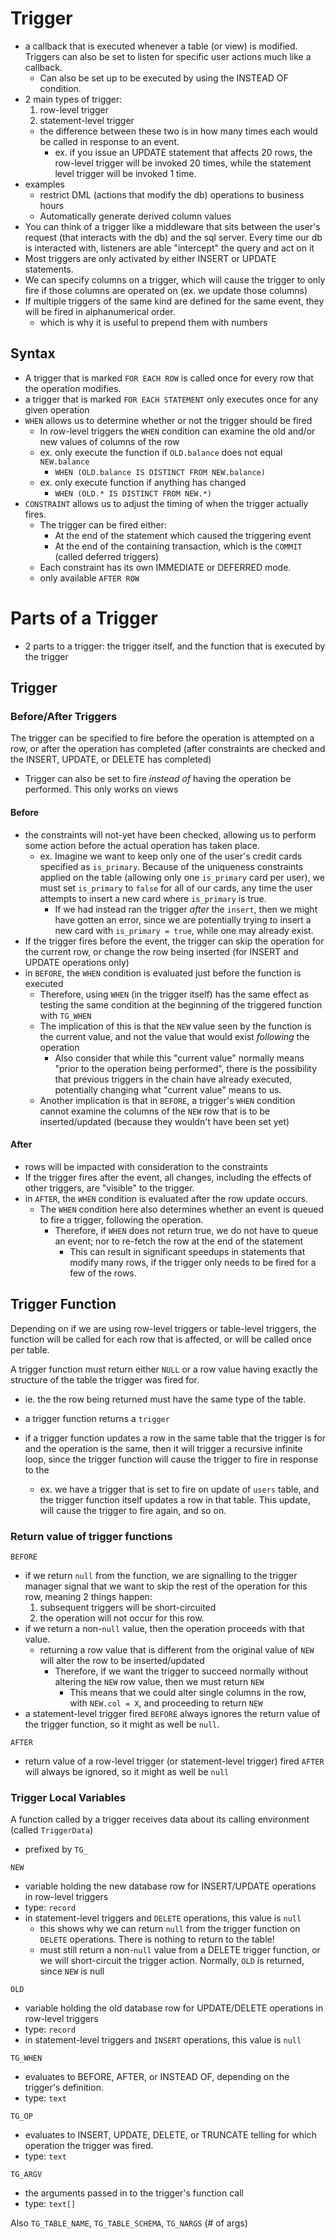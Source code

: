 
# Trigger
- a callback that is executed whenever a table (or view) is modified. Triggers can also be set to listen for specific user actions much like a callback.
	- Can also be set up to be executed by using the INSTEAD OF condition.
- 2 main types of trigger:
	1. row-level trigger
	2. statement-level trigger
	- the difference between these two is in how many times each would be called in response to an event. 
		-  ex. if you issue an UPDATE statement that affects 20 rows, the row-level trigger will be invoked 20 times, while the statement level trigger will be invoked 1 time.
- examples
	- restrict DML (actions that modify the db) operations to business hours 
	- Automatically generate derived column values
- You can think of a trigger like a middleware that sits between the user's request (that interacts with the db) and the sql server. Every time our db is interacted with, listeners are able "intercept" the query and act on it
- Most triggers are only activated by either INSERT or UPDATE statements.
- We can specify columns on a trigger, which will cause the trigger to only fire if those columns are operated on (ex. we update those columns)
- If multiple triggers of the same kind are defined for the same event, they will be fired in alphanumerical order.
	- which is why it is useful to prepend them with numbers

## Syntax
- A trigger that is marked `FOR EACH ROW` is called once for every row that the operation modifies.
- a trigger that is marked `FOR EACH STATEMENT` only executes once for any given operation
- `WHEN` allows us to determine whether or not the trigger should be fired
	- In row-level triggers the `WHEN` condition can examine the old and/or new values of columns of the row
	- ex. only execute the function if `OLD.balance` does not equal `NEW.balance`
		- `WHEN (OLD.balance IS DISTINCT FROM NEW.balance)`
	- ex. only execute function if anything has changed
		- `WHEN (OLD.* IS DISTINCT FROM NEW.*)`
- `CONSTRAINT` allows us to adjust the timing of when the trigger actually fires.
	- The trigger can be fired either:
		- At the end of the statement which caused the triggering event
		- At the end of the containing transaction, which is the `COMMIT` (called deferred triggers)
	- Each constraint has its own IMMEDIATE or DEFERRED mode.
	- only available `AFTER ROW`

# Parts of a Trigger
- 2 parts to a trigger: the trigger itself, and the function that is executed by the trigger

## Trigger

### Before/After Triggers
The trigger can be specified to fire before the operation is attempted on a row, or after the operation has completed (after constraints are checked and the INSERT, UPDATE, or DELETE has completed)
- Trigger can also be set to fire *instead of* having the operation be performed. This only works on views

#### Before
- the constraints will not-yet have been checked, allowing us to perform some action before the actual operation has taken place.
	- ex. Imagine we want to keep only one of the user's credit cards specified as `is_primary`. Because of the uniqueness constraints applied on the table (allowing only one `is_primary` card per user), we must set `is_primary` to `false` for all of our cards, any time the user attempts to insert a new card where `is_primary` is true. 
		- If we had instead ran the trigger *after* the `insert`, then we might have gotten an error, since we are potentially trying to insert a new card with `is_primary = true`, while one may already exist.
- If the trigger fires before the event, the trigger can skip the operation for the current row, or change the row being inserted (for INSERT and UPDATE operations only)
- in `BEFORE`, the `WHEN` condition is evaluated just before the function is executed
	- Therefore, using `WHEN` (in the trigger itself) has the same effect as testing the same condition at the beginning of the triggered function with `TG_WHEN`
	- The implication of this is that the `NEW` value seen by the function is the current value, and not the value that would exist *following* the operation
		- Also consider that while this "current value" normally means "prior to the operation being performed", there is the possibility that previous triggers in the chain have already executed, potentially changing what "current value" means to us.
	- Another implication is that in `BEFORE`, a trigger's `WHEN` condition cannot examine the columns of the `NEW` row that is to be inserted/updated (because they wouldn't have been set yet)

#### After
- rows will be impacted with consideration to the constraints
- If the trigger fires after the event, all changes, including the effects of other triggers, are "visible" to the trigger.
- in `AFTER`, the `WHEN` condition is evaluated after the row update occurs.
	- The `WHEN` condition here also determines whether an event is queued to fire a trigger, following the operation.
		- Therefore, if `WHEN` does not return true, we do not have to queue an event; nor to re-fetch the row at the end of the statement
			- This can result in significant speedups in statements that modify many rows, if the trigger only needs to be fired for a few of the rows.

## Trigger Function
Depending on if we are using row-level triggers or table-level triggers, the function will be called for each row that is affected, or will be called once per table.

A trigger function must return either `NULL` or a row value having exactly the structure of the table the trigger was fired for.
- ie. the the row being returned must have the same type of the table.

- a trigger function returns a `trigger`
- if a trigger function updates a row in the same table that the trigger is for and the operation is the same, then it will trigger a recursive infinite loop, since the trigger function will cause the trigger to fire in response to the 
	- ex. we have a trigger that is set to fire on update of `users` table, and the trigger function itself updates a row in that table. This update, will cause the trigger to fire again, and so on.

### Return value of trigger functions
`BEFORE`
- if we return `null` from the function, we are signalling to the trigger manager signal that we want to skip the rest of the operation for this row, meaning 2 things happen:
	1. subsequent triggers will be short-circuited 
	2. the operation will not occur for this row.
- if we return a non-`null` value, then the operation proceeds with that value. 
	- returning a row value that is different from the original value of `NEW` will alter the row to be inserted/updated
		- Therefore, if we want the trigger to succeed normally without altering the `NEW` row value, then we must return `NEW`
			 - This means that we could alter single columns in the row, with `NEW.col = X`, and proceeding to return `NEW`
- a statement-level trigger fired `BEFORE` always ignores the return value of the trigger function, so it might as well be `null`.

`AFTER`
- return value of a row-level trigger (or statement-level trigger) fired `AFTER` will always be ignored, so it might as well be `null`

### Trigger Local Variables
A function called by a trigger receives data about its calling environment (called `TriggerData`)
- prefixed by `TG_`

`NEW` 
- variable holding the new database row for INSERT/UPDATE operations in row-level triggers
- type: `record`
- in statement-level triggers and `DELETE` operations, this value is `null`
	- this shows why we can return `null` from the trigger function on `DELETE` operations. There is nothing to return to the table!
	- must still return a non-`null` value from a DELETE trigger function, or we will short-circuit the trigger action. Normally, `OLD` is returned, since `NEW` is null

`OLD`
- variable holding the old database row for UPDATE/DELETE operations in row-level triggers
- type: `record`
- in statement-level triggers and `INSERT` operations, this value is `null`
	
`TG_WHEN`
- evaluates to BEFORE, AFTER, or INSTEAD OF, depending on the trigger's definition.
- type: `text`

`TG_OP`
- evaluates to INSERT, UPDATE, DELETE, or TRUNCATE telling for which operation the trigger was fired.
- type: `text`

`TG_ARGV`
- the arguments passed in to the trigger's function call
- type: `text[]`

Also
`TG_TABLE_NAME`, `TG_TABLE_SCHEMA`, `TG_NARGS` (# of args)

